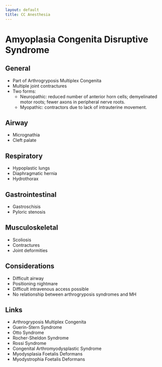 ```yaml
---
layout: default
title: CC Anesthesia
---
```


# Amyoplasia Congenita Disruptive Syndrome

## General

- Part of Arthrogryposis Multiplex Congenita
- Multiple joint contractures
- Two forms:
    - Neuropathic: reduced number of anterior horn cells; demyelinated motor roots; fewer axons in peripheral nerve roots.
    - Myopathic: contractors due to lack of intrauterine movement. 

## Airway

- Micrognathia
- Cleft palate

## Respiratory

- Hypoplastic lungs
- Diaphragmatic hernia
- Hydrothorax

## Gastrointestinal

- Gastroschisis
- Pyloric stenosis

## Musculoskeletal

- Scoliosis
- Contractures
- Joint deformities

## Considerations

- Difficult airway
- Positioning nightmare
- Difficult intravenous access possible
- No relationship between arthrogryposis syndromes and MH

## Links

- Arthrogryposis Multiplex Congenita
- Guerin-Stern Syndrome
- Otto Syndrome
- Rocher-Sheldon Syndrome
- Rossi Syndrome
- Congenital Arthromyodysplastic Syndrome
- Myodysplasia Foetalis Deformans
- Myodystrophia Foetalis Deformans
